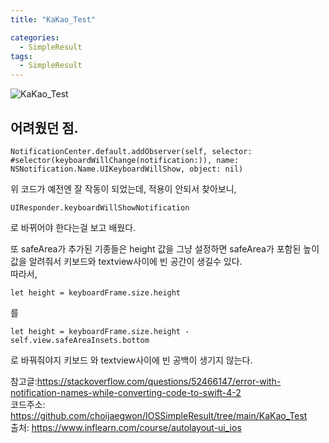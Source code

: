 ```yaml
---
title: "KaKao_Test"

categories:
  - SimpleResult
tags:
  - SimpleResult
---  
```


![KaKao_Test](https://user-images.githubusercontent.com/68246962/155585238-fb48db2a-b624-4936-8a70-3ba23ffd7959.gif)  


## 어려웠던 점.  
~~~
NotificationCenter.default.addObserver(self, selector: #selector(keyboardWillChange(notification:)), name: NSNotification.Name.UIKeyboardWillShow, object: nil)
~~~  
위 코드가 예전엔 잘 작동이 되었는데, 적용이 안되서 찾아보니,  

~~~
UIResponder.keyboardWillShowNotification
~~~
로 바뀌어야 한다는걸 보고 배웠다.  

또 safeArea가 추가된 기종들은 height 값을 그냥 설정하면 safeArea가 포함된 높이 값을 알려줘서 키보드와 textview사이에 빈 공간이 생길수 있다.  
따라서,  
~~~
let height = keyboardFrame.size.height
~~~
를 

~~~
let height = keyboardFrame.size.height - self.view.safeAreaInsets.bottom
~~~
로 바꿔줘야지 키보드 와 textview사이에 빈 공백이 생기지 않는다.  

참고글:<https://stackoverflow.com/questions/52466147/error-with-notification-names-while-converting-code-to-swift-4-2>  
코드주소: <https://github.com/choijaegwon/IOSSimpleResult/tree/main/KaKao_Test>  
출처: <https://www.inflearn.com/course/autolayout-ui_ios> 
